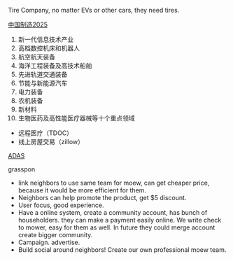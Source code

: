 Tire Company, no matter EVs or other cars, they need tires.

[中国制造2025](https://baike.baidu.com/item/%E4%B8%AD%E5%9B%BD%E5%88%B6%E9%80%A02025#reference-[4]-16399676-wrap)
1. 新一代信息技术产业
2. 高档数控机床和机器人
3. 航空航天装备
4. 海洋工程装备及高技术船舶
5. 先进轨道交通装备
6. 节能与新能源汽车
7. 电力装备
8. 农机装备
9. 新材料
10. 生物医药及高性能医疗器械等十个重点领域


- 远程医疗（TDOC）
- 线上房屋交易（zillow）


[ADAS](https://www.cbinsights.com/research/autonomous-driverless-vehicles-corporations-list/?fbclid=IwAR3x1M7G-NlxI_NQXFnvmdPNH9q1bV-0ZrJHEQnM_exvQ6cIS6Qzk8rFs9c)

grasspon
- link neighbors to use same team for moew, can get cheaper price, because it would be more efficient for them.
- Neighbors can help promote the product, get $5 discount.
- User focus, good experience.
- Have a online system, create a community account, has bunch of householders. they can make a payment easily online. We write check to mower, easy for them as well. In future they could merge account create bigger community.
- Campaign. advertise. 
- Build social around neighbors! Create our own professional moew team. 
